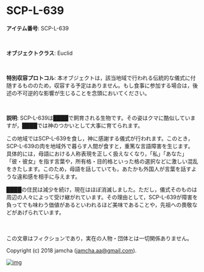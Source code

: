 # SCP-L-639

**アイテム番号**: SCP-L-639  

<br>  

**オブジェクトクラス**: Euclid  

<br>  

**特別収容プロトコル**: 本オブジェクトは，該当地域で行われる伝統的な儀式に付随するもののため，収容する予定はありません。もし食事に参加する場合は，後述の不可逆的な影響が生じることを念頭においてください。  

<br>  

**説明**: SCP-L-639は████で飼育される生物です。その姿はクマに酷似していますが，████では神のつかいとして大事に育てられます。  

この地域ではSCP-L-639を食し，神に感謝する儀式が行われます。このとき，SCP-L-639の肉を地域外で暮らす人間が食すと，重篤な言語障害を生じます。具体的には，母語における人称表現を正しく扱えなくなり，「私」「あなた」「彼・彼女」を指す言葉や，所有格・目的格といった格の選択などに激しい混乱をきたします。このため，母語を話していても，あたかも外国人が言葉を話すような違和感を相手に与えます。  

████の住民は減少を続け，現在はほぼ消滅しました。ただし，儀式そのものは周辺の人々によって受け継がれています。その理由として，SCP-L-639が障害を負ってでも味わう価値があるといわれるほど美味であることや，先祖への畏敬などがあげられています。  

<br>  
<br>  
この文章はフィクションであり，実在の人物・団体とは一切関係ありません。  

Copyright (c) 2018 jamcha (jamcha.aa@gmail.com).  

[![img](http://i.creativecommons.org/l/by-sa/4.0/88x31.png)](http://creativecommons.org/licenses/by-sa/4.0/deed)